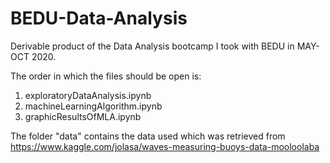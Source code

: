 # BEDU-Data-Analysis
Derivable product of the Data Analysis bootcamp I took with BEDU in MAY-OCT 2020.

The order in which the files should be open is:
1. exploratoryDataAnalysis.ipynb
2. machineLearningAlgorithm.ipynb
3. graphicResultsOfMLA.ipynb

The folder "data" contains the data used which was retrieved from https://www.kaggle.com/jolasa/waves-measuring-buoys-data-mooloolaba
